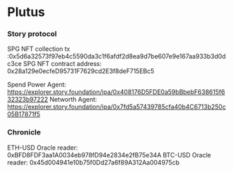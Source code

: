 # Plutus

### Story protocol
SPG NFT collection tx :0x5d6a32573f97eb4c5590da3c1f6afdf2d8ea9d7be607e9e167aa933b3d0dc3ce
SPG NFT contract address: 0x28a129e0ecfeD95731F7629cd2E3f8deF715EBc5

Spend Power Agent: https://explorer.story.foundation/ipa/0x408176D5FDE0a59bBbebF638615f632323b97222
Networth Agent: https://explorer.story.foundation/ipa/0x7fd5a57439785cfa40b4C6713b250c05B17871f5


### Chronicle
ETH-USD Oracle reader: 0xBFD8FDF3aa1A0034eb978fD94e2834e2fB75e34A
BTC-USD Oracle reader: 0x45d004941e10b75f0Dd27a6f89A312Aa004975cb
